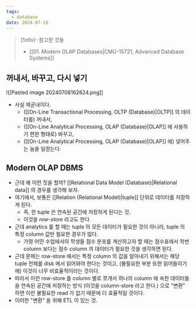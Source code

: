 ```yaml
---
tags:
  - database
date: 2024-07-18
---
```

> [!info]- 참고한 것들
> - [[01. Modern OLAP Databases|CMU-15721, Advanced Database Systems]]

## 꺼내서, 바꾸고, 다시 넣기

![[Pasted image 20240708162624.png]]

- 사실 제곧내이다.
	- ([[On-Line Transactional Processing, OLTP (Database)|OLTP]] 의 데이터를) 꺼내서,
	- ([[On-Line Analytical Processing, OLAP (Database)|OLAP]] 에 사용하기 편한 형태로) 바꾸고,
	- ([[On-Line Analytical Processing, OLAP (Database)|OLAP]] 에) 넣어주는 놈을 일컫는다.

## Modern OLAP DBMS

- 근데 왜 이런 짓을 할까? [[Relational Data Model (Database)|Relational data]] 의 경우를 생각해 보자.
- 여기에서, 보통은 [[Relation (Relational Model)|tuple]] 단위로 데이터를 저장하게 된다.
	- 즉, 한 tuple 은 연속된 공간에 저장하게 된다는 것.
	- 이것을 *row-store* 라고도 한다.
- 근데 analytics 를 할 때는 tuple 의 모든 데이터가 필요한 것이 아니라, tuple 의 특정 column 값만 필요한 경우가 많다.
	- 가령 어떤 수업에서의 학생들 점수 분포를 계산하고자 할 때는 점수표에서 학번 column 보다는 점수 column 의 데이터가 필요한 것을 생각하면 된다.
- 근데 문제는 row-store 에서는 특정 column 의 값을 알아내기 위해서는 해당 tuple 전체를 disk 에서 읽어와야 한다는 것이고, (불필요한 부분 또한 읽어들이기에) 이것이 너무 비효율적이라는 것이다.
- 따라서 이런 row-store 를 column 별로 쪼개서 하나의 column 에 속한 데이터들을 연속된 공간에 저장하는 방식 (이것을 column-store 라고 한다.) 으로 "변환" 하면 이런 불필요한 read 가 없기 때문에 더 효율적일 것이다.
- 이러한 "변환" 을 위해 ETL 이 있는 것.